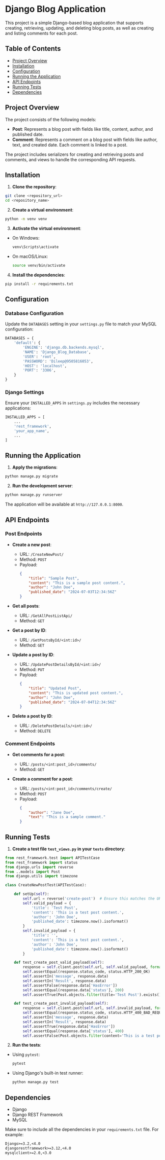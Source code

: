 # Django Blog Application

This project is a simple Django-based blog application that supports creating, retrieving, updating, and deleting blog posts, as well as creating and listing comments for each post.

## Table of Contents

- [Project Overview](#project-overview)
- [Installation](#installation)
- [Configuration](#configuration)
- [Running the Application](#running-the-application)
- [API Endpoints](#api-endpoints)
- [Running Tests](#running-tests)
- [Dependencies](#dependencies)

## Project Overview

The project consists of the following models:

- **Post**: Represents a blog post with fields like title, content, author, and published date.
- **Comment**: Represents a comment on a blog post with fields like author, text, and created date. Each comment is linked to a post.

The project includes serializers for creating and retrieving posts and comments, and views to handle the corresponding API requests.

## Installation

1. **Clone the repository**:

```sh
git clone <repository_url>
cd <repository_name>
```

2. **Create a virtual environment**:

```sh
python -m venv venv
```

3. **Activate the virtual environment**:

- On Windows:

  ```sh
  venv\Scripts\activate
  ```

- On macOS/Linux:

  ```sh
  source venv/bin/activate
  ```

4. **Install the dependencies**:

```sh
pip install -r requirements.txt
```

## Configuration

### Database Configuration

Update the `DATABASES` setting in your `settings.py` file to match your MySQL configuration:

```python
DATABASES = {
    'default': {
        'ENGINE': 'django.db.backends.mysql',
        'NAME': 'Django_Blog_Database',
        'USER': 'root',
        'PASSWORD': 'Dileep@9505816053',
        'HOST': 'localhost',
        'PORT': '3306',
    }
}
```

### Django Settings

Ensure your `INSTALLED_APPS` in `settings.py` includes the necessary applications:

```python
INSTALLED_APPS = [
    ...
    'rest_framework',
    'your_app_name',
    ...
]
```

## Running the Application

1. **Apply the migrations**:

```sh
python manage.py migrate
```

2. **Run the development server**:

```sh
python manage.py runserver
```

The application will be available at `http://127.0.0.1:8000`.

## API Endpoints

### Post Endpoints

- **Create a new post**:
  - URL: `/CreateNewPost/`
  - Method: `POST`
  - Payload:
    ```json
    {
        "title": "Sample Post",
        "content": "This is a sample post content.",
        "author": "John Doe",
        "published_date": "2024-07-03T12:34:56Z"
    }
    ```

- **Get all posts**:
  - URL: `/GetAllPostListApi/`
  - Method: `GET`

- **Get a post by ID**:
  - URL: `/GetPostsById/<int:id>/`
  - Method: `GET`

- **Update a post by ID**:
  - URL: `/UpdatePostDetailsById/<int:id>/`
  - Method: `PUT`
  - Payload:
    ```json
    {
        "title": "Updated Post",
        "content": "This is updated post content.",
        "author": "John Doe",
        "published_date": "2024-07-04T12:34:56Z"
    }
    ```

- **Delete a post by ID**:
  - URL: `/DeletePostDetails/<int:id>/`
  - Method: `DELETE`

### Comment Endpoints

- **Get comments for a post**:
  - URL: `/posts/<int:post_id>/comments/`
  - Method: `GET`

- **Create a comment for a post**:
  - URL: `/posts/<int:post_id>/comments/create/`
  - Method: `POST`
  - Payload:
    ```json
    {
        "author": "Jane Doe",
        "text": "This is a sample comment."
    }
    ```

## Running Tests

1. **Create a test file `test_views.py` in your `tests` directory**:

```python
from rest_framework.test import APITestCase
from rest_framework import status
from django.urls import reverse
from ..models import Post
from django.utils import timezone

class CreateNewPostTest(APITestCase):

    def setUp(self):
        self.url = reverse('create-post')  # Ensure this matches the URL name in your URLconf
        self.valid_payload = {
            'title': 'Test Post',
            'content': 'This is a test post content.',
            'author': 'John Doe',
            'published_date': timezone.now().isoformat()
        }
        self.invalid_payload = {
            'title': '',
            'content': 'This is a test post content.',
            'author': 'John Doe',
            'published_date': timezone.now().isoformat()
        }

    def test_create_post_valid_payload(self):
        response = self.client.post(self.url, self.valid_payload, format='json')
        self.assertEqual(response.status_code, status.HTTP_200_OK)
        self.assertIn('message', response.data)
        self.assertIn('Result', response.data)
        self.assertFalse(response.data['HasError'])
        self.assertEqual(response.data['status'], 200)
        self.assertTrue(Post.objects.filter(title='Test Post').exists())

    def test_create_post_invalid_payload(self):
        response = self.client.post(self.url, self.invalid_payload, format='json')
        self.assertEqual(response.status_code, status.HTTP_400_BAD_REQUEST)
        self.assertIn('message', response.data)
        self.assertIn('Result', response.data)
        self.assertTrue(response.data['HasError'])
        self.assertEqual(response.data['status'], 400)
        self.assertFalse(Post.objects.filter(content='This is a test post content.').exists())
```

2. **Run the tests**:

- Using `pytest`:
  ```sh
  pytest
  ```

- Using Django's built-in test runner:
  ```sh
  python manage.py test
  ```

## Dependencies

- Django
- Django REST Framework
- MySQL

Make sure to include all the dependencies in your `requirements.txt` file. For example:

```txt
Django>=3.2,<4.0
djangorestframework>=3.12,<4.0
mysqlclient>=2.0,<3.0
```


